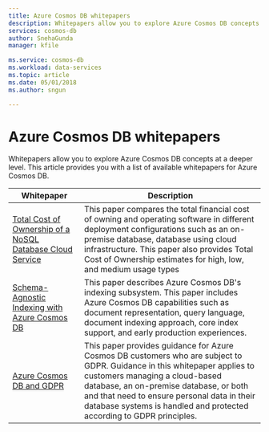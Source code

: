 ```yaml
---
title: Azure Cosmos DB whitepapers 
description: Whitepapers allow you to explore Azure Cosmos DB concepts at a deeper level.
services: cosmos-db
author: SnehaGunda
manager: kfile

ms.service: cosmos-db
ms.workload: data-services
ms.topic: article
ms.date: 05/01/2018
ms.author: sngun

---
```


# Azure Cosmos DB whitepapers 

Whitepapers allow you to explore Azure Cosmos DB concepts at a deeper level. This article provides you with a list of available whitepapers for Azure Cosmos DB.

| **Whitepaper** | **Description** |
| --- | --- |
| [Total Cost of Ownership of a NoSQL Database Cloud Service](https://aka.ms/cosmosdb-tco-paper) |This paper compares the total financial cost of owning and operating software in different deployment configurations such as an on-premise database, database using cloud infrastructure. This paper also provides Total Cost of Ownership estimates for high, low, and medium usage types |
|[Schema-Agnostic Indexing with Azure Cosmos DB](http://www.vldb.org/pvldb/vol8/p1668-shukla.pdf) | This paper describes Azure Cosmos DB's indexing subsystem. This paper includes Azure Cosmos DB capabilities such as document representation, query language, document indexing approach, core index support, and early production experiences.|
| [Azure Cosmos DB and GDPR](https://servicetrust.microsoft.com/ViewPage/TrustDocuments?command=Download&downloadType=Document&downloadId=87cc6456-4b23-473c-94d3-6c713b8b8956&docTab=6d000410-c9e9-11e7-9a91-892aae8839ad_FAQ_and_White_Papers)| This paper provides guidance for Azure Cosmos DB customers who are subject to GDPR. Guidance in this whitepaper applies to customers managing a cloud-based database, an on-premise database, or both and that need to ensure personal data in their database systems is handled and protected according to GDPR principles. |


